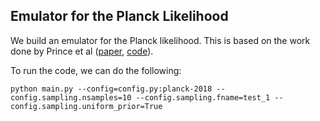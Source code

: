 ## Emulator for the Planck Likelihood

We build an emulator for the Planck likelihood. This is based on the work done by Prince et al ([paper](), [code](https://github.com/heatherprince/planck-lite-py)).


To run the code, we can do the following:

```
python main.py --config=config.py:planck-2018 --config.sampling.nsamples=10 --config.sampling.fname=test_1 --config.sampling.uniform_prior=True
```
